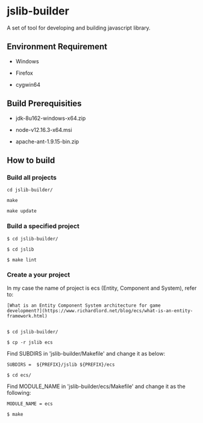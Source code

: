 # jslib-builder

A set of tool for developing and building javascript library.

## Environment Requirement

- Windows

- Firefox

- cygwin64


## Build Prerequisities

- jdk-8u162-windows-x64.zip

- node-v12.16.3-x64.msi

- apache-ant-1.9.15-bin.zip


## How to build

### Build all projects

    cd jslib-builder/

    make

    make update

### Build a specified project

    $ cd jslib-builder/

    $ cd jslib

    $ make lint

### Create a your project

In my case the name of project is ecs (Entity, Component and System), refer to:
    
    [What is an Entity Component System architecture for game development?](https://www.richardlord.net/blog/ecs/what-is-an-entity-framework.html)


    $ cd jslib-builder/

    $ cp -r jslib ecs

Find SUBDIRS in 'jslib-builder/Makefile' and change it as below:
    
    SUBDIRS =  ${PREFIX}/jslib ${PREFIX}/ecs
    
    $ cd ecs/
    
Find MODULE_NAME in 'jslib-builder/ecs/Makefile' and change it as the following:
    
    MODULE_NAME = ecs

    $ make



    

